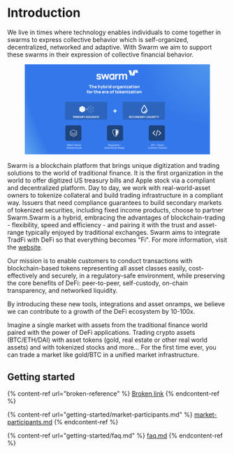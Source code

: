 # Introduction

We live in times where technology enables individuals to come together in swarms to express collective behavior which is self-organized, decentralized, networked and adaptive. With Swarm we aim to support these swarms in their expression of collective financial behavior.

<figure><img src=".gitbook/assets/Docs hero.png" alt=""><figcaption></figcaption></figure>

Swarm is a blockchain platform that brings unique digitization and trading solutions to the world of traditional finance. It is the first organization in the world to offer digitized US treasury bills and Apple stock via a compliant and decentralized platform. Day to day, we work with real-world-asset owners to tokenize collateral and build trading infrastructure in a compliant way. Issuers that need compliance guarantees to build secondary markets of tokenized securities, including fixed income products, choose to partner Swarm.Swarm is a hybrid, embracing the advantages of blockchain-trading - flexibility, speed and efficiency - and pairing it with the trust and asset-range typically enjoyed by traditional exchanges. Swarm aims to integrate TradFi with DeFi so that everything becomes "Fi". For more information, visit the [website](http://swarm.com/).

Our mission is to enable customers to conduct transactions with blockchain-based tokens representing all asset classes easily, cost-effectively and securely, in a regulatory-safe environment, while preserving the core benefits of DeFi: peer-to-peer, self-custody, on-chain transparency, and networked liquidity.

By introducing these new tools, integrations and asset onramps, we believe we can contribute to a growth of the DeFi ecosystem by 10-100x.

Imagine a single market with assets from the traditional finance world paired with the power of DeFi applications. Trading crypto assets (BTC/ETH/DAI) with asset tokens (gold, real estate or other real world assets) and with tokenized stocks and more... For the first time ever, you can trade a market like gold/BTC in a unified market infrastructure.

## Getting started

{% content-ref url="broken-reference" %}
[Broken link](broken-reference)
{% endcontent-ref %}

{% content-ref url="getting-started/market-participants.md" %}
[market-participants.md](getting-started/market-participants.md)
{% endcontent-ref %}

{% content-ref url="getting-started/faq.md" %}
[faq.md](getting-started/faq.md)
{% endcontent-ref %}
